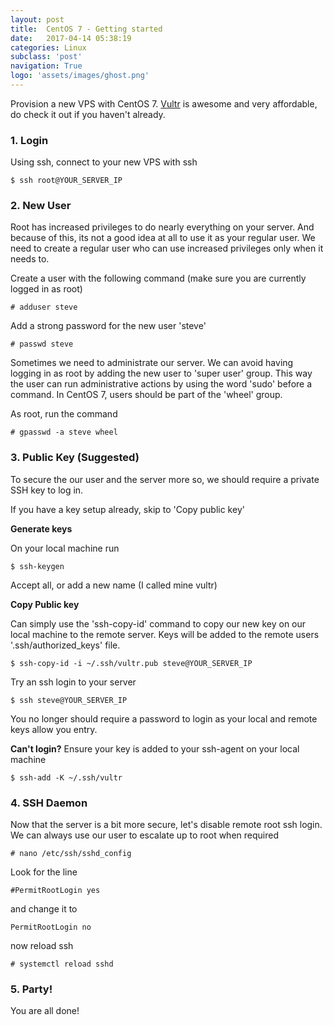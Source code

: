 ```yaml
---
layout: post
title:  CentOS 7 - Getting started
date:   2017-04-14 05:38:19
categories: Linux
subclass: 'post'
navigation: True
logo: 'assets/images/ghost.png'
---
```


Provision a new VPS with CentOS 7. [Vultr](http://www.vultr.com/?ref=7079263) is awesome and very affordable, do check it out if you haven't already.

### 1. Login

Using ssh, connect to your new VPS with ssh
```
$ ssh root@YOUR_SERVER_IP
```

### 2. New User

Root has increased privileges to do nearly everything on your server. And because of this, its not a good idea at all to use it as your regular user. We need to create a regular user who can use increased privileges only when it needs to.

Create a user with the following command (make sure you are currently logged in as root)
```
# adduser steve
```
Add a strong password for the new user 'steve'
```
# passwd steve
```

Sometimes we need to administrate our server. We can avoid having logging in as root by adding the new user to 'super user' group. This way the user can run administrative actions by using the word 'sudo' before a command. In CentOS 7, users should be part of the 'wheel' group.

As root, run the command
```
# gpasswd -a steve wheel
```

### 3. Public Key (Suggested)

To secure the our user and the server more so, we should require a private SSH key to log in.

If you have a key setup already, skip to 'Copy public key'

**Generate keys**

On your local machine run
```
$ ssh-keygen
```
Accept all, or add a new name (I called mine vultr)

**Copy Public key**

Can simply use the 'ssh-copy-id' command to copy our new key on our local machine to the remote server. Keys will be added to the remote users '.ssh/authorized_keys' file.

```
$ ssh-copy-id -i ~/.ssh/vultr.pub steve@YOUR_SERVER_IP
```

Try an ssh login to your server
```
$ ssh steve@YOUR_SERVER_IP
```

You no longer should require a password to login as your local and remote keys allow you entry.

**Can't login?**
Ensure your key is added to your ssh-agent on your local machine
```
$ ssh-add -K ~/.ssh/vultr
```

### 4. SSH Daemon

Now that the server is a bit more secure, let's disable remote root ssh login. We can always use our user to escalate up to root when required

```
# nano /etc/ssh/sshd_config
```

Look for the line
```
#PermitRootLogin yes
```

and change it to
```
PermitRootLogin no
```

now reload ssh
```
# systemctl reload sshd
```

### 5. Party!

You are all done!
